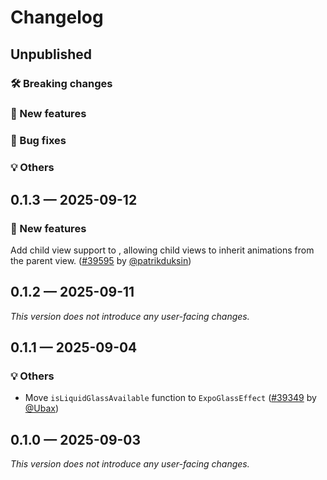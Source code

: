 # Changelog

## Unpublished

### 🛠 Breaking changes

### 🎉 New features

### 🐛 Bug fixes

### 💡 Others

## 0.1.3 — 2025-09-12

### 🎉 New features

Add child view support to <GlassView />, allowing child views to inherit animations from the parent view. ([#39595](https://github.com/expo/expo/pull/39595) by [@patrikduksin](https://github.com/patrikduksin))

## 0.1.2 — 2025-09-11

_This version does not introduce any user-facing changes._

## 0.1.1 — 2025-09-04

### 💡 Others

- Move `isLiquidGlassAvailable` function to `ExpoGlassEffect` ([#39349](https://github.com/expo/expo/pull/39349) by [@Ubax](https://github.com/Ubax))

## 0.1.0 — 2025-09-03

_This version does not introduce any user-facing changes._
